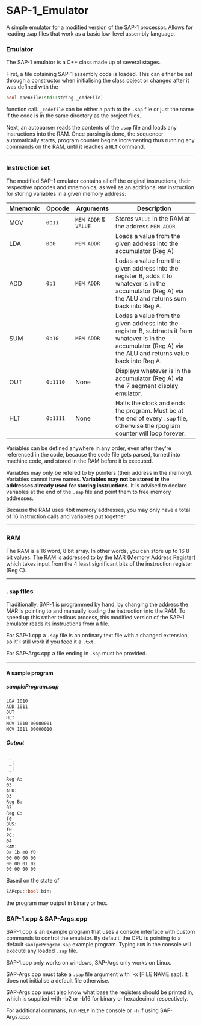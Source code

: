 # SAP-1_Emulator
 A simple emulator for a modified version of the SAP-1 processor. Allows for reading .sap files that work as a basic low-level assembly language.

### Emulator
The SAP-1 emulator is a C++ class made up of several stages.

First, a file cotaining SAP-1 assembly code is loaded. This can either be set through a constructor when initialising the class object or changed after it was defined with the 
``` C++
bool openFile(std::string _codeFile)
``` 
function call. `_codefile` can be either a path to the `.sap` file or just the name if the code is in the same directory as the project files.

Next, an autoparser reads the contents of the ```.sap``` file and loads any instructions into the RAM. Once parsing is done, the sequencer automatically starts, program counter begins incrementing thus running any commands on the RAM, until it reaches a ```HLT``` command.

------
### Instruction set

The modified SAP-1 emulator contains all off the original instructions, their respective opcodes and mnemonics, as well as an additional `MOV` instruction for storing variables in a given memory address:

| Mnemonic | Opcode   | Arguments        | Description |
| -------- | -------- | ---------------- | ----------- |
| MOV      | `0b11`   | `MEM ADDR` & `VALUE` | Stores `VALUE` in the RAM at the address `MEM ADDR`. |
| LDA      | `0b0`    | `MEM ADDR`           | Loads a value from the given address into the accumulator (Reg A) |
| ADD      | `0b1`    | `MEM ADDR`           | Lodas a value from the given address into the register B, adds it to whatever is in the accumulator (Reg A) via the ALU and returns sum back into Reg A. |
| SUM      | `0b10`   | `MEM ADDR`           | Lodas a value from the given address into the register B, subtracts it from whatever is in the accumulator (Reg A) via the ALU and returns value back into Reg A. |
| OUT      | `0b1110` | None                 | Displays whatever is in the accumulator (Reg A) via the 7 segment display emulator. |
| HLT      | `0b1111` | None                 | Halts the clock and ends the program. Must be at the end of every `.sap` file, otherwise the rpogram counter will loop forever. |

Variables can be defined anywhere in any order, even after they're referenced in the code, because the code file gets parsed, turned into machine code, and stored in the RAM before it is executed.

Variables may only be refered to by pointers (their address in the memory). Variables cannot have names. **Variables may not be stored in the addresses already used for storing instructions**. It is advised to declare variables at the end of the `.sap` file and point them to free memory addresses.

Because the RAM uses 4bit memory addresses, you may only have a total of 16 instruction calls and variables put together.

------
### RAM

The RAM is a 16 word, 8 bit array. In other words, you can store up to 16 8 bit values. The RAM is addressed to by the MAR (Memory Address Register) which takes input from the 4 least significant bits of the instruction register (Reg C).

------
### `.sap` files

Traditionally, SAP-1 is programmed by hand, by changing the address the MAR is pointing to and manually loading the instruction into the RAM. To speed up this rather tedious process, this modified version of the SAP-1 emulator reads its instructions from a file.

For SAP-1.cpp a `.sap` file is an ordinary text file with a changed extension, so it'll still work if you feed it a `.txt`.

For SAP-Args.cpp a file ending in `.sap` must be provided.

------
#### A sample program
##### sampleProgram.sap 

```txt
LDA 1010
ADD 1011
OUT
HLT
MOV 1010 00000001
MOV 1011 00000010
```
##### Output
``` txt
 _
 _|
 _|

Reg A:
03
ALU:
03
Reg B:
02
Reg C:
f0
BUS:
f0
PC:
04
RAM:
0a 1b e0 f0
00 00 00 00
00 00 01 02
00 00 00 00
```
Based on the state of
```C++
SAPcpu::bool bin;
```
the program may output in binary or hex.	

### SAP-1.cpp & SAP-Args.cpp

SAP-1.cpp is an example program that uses a console interface with custom commands to control the emulator. By default, the CPU is pointing to a default `samlpeProgram.sap` example program. Typing `RUN` in the console will execute any loaded `.sap` file.

SAP-1.cpp only works on windows, SAP-Args only works on Linux.

SAP-Args.cpp must take a `.sap` file argument with `-x [FILE NAME.sap]. It does not initialise a default file otherwise.

SAP-Args.cpp must also know what base the registers should be printed in, which is supplied with -b2 or -b16 for binary or hexadecimal respectively.


For additional commans, run `HELP` in the console or `-h` if using SAP-Args.cpp.
